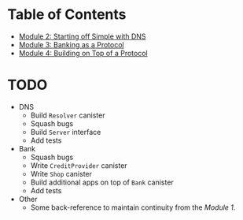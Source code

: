 # Table of Contents
- [Module 2: Starting off Simple with DNS](./dns)
- [Module 3: Banking as a Protocol](./bank)
- [Module 4: Building on Top of a Protocol](./bank#module-4-building-on-top-of-a-protocol)

# TODO
* DNS
  * Build `Resolver` canister
  * Squash bugs
  * Build `Server` interface
  * Add tests
* Bank
  * Squash bugs
  * Write `CreditProvider` canister
  * Write `Shop` canister
  * Build additional apps on top of `Bank` canister
  * Add tests
* Other
  * Some back-reference to maintain continuity from the _Module 1_.